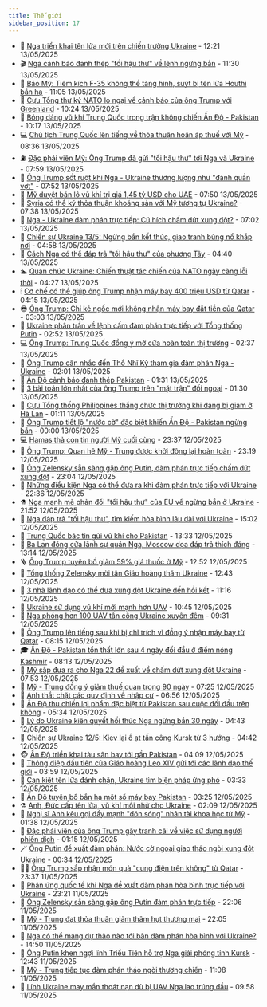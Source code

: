 ```yaml
---
title: Thế giới
sidebar_position: 17
---
```


<!-- dantri-the-gioi:START -->
- 🌋 [Nga triển khai tên lửa mới trên chiến trường Ukraine](https://dantri.com.vn/the-gioi/nga-trien-khai-ten-lua-moi-tren-chien-truong-ukraine-20250513185532000.htm) - 12:21 13/05/2025
- 🎬 [Nga cảnh báo đanh thép &quot;tối hậu thư&quot; về lệnh ngừng bắn](https://dantri.com.vn/the-gioi/nga-canh-bao-danh-thep-toi-hau-thu-ve-lenh-ngung-ban-20250513174135488.htm) - 11:30 13/05/2025
- 🧰 [Báo Mỹ: Tiêm kích F-35 không thể tàng hình, suýt bị tên lửa Houthi bắn hạ](https://dantri.com.vn/the-gioi/bao-my-tiem-kich-f-35-khong-the-tang-hinh-suyt-bi-ten-lua-houthi-ban-ha-20250513171821496.htm) - 11:05 13/05/2025
- 🌋 [Cựu Tổng thư ký NATO lo ngại về cảnh báo của ông Trump với Greenland](https://dantri.com.vn/the-gioi/cuu-tong-thu-ky-nato-lo-ngai-ve-canh-bao-cua-ong-trump-voi-greenland-20250513140858256.htm) - 10:24 13/05/2025
- 🗽 [Bóng dáng vũ khí Trung Quốc trong trận không chiến Ấn Độ - Pakistan](https://dantri.com.vn/the-gioi/bong-dang-vu-khi-trung-quoc-trong-tran-khong-chien-an-do-pakistan-20250511120945402.htm) - 10:17 13/05/2025
- 💻 [Chủ tịch Trung Quốc lên tiếng về thỏa thuận hoãn áp thuế với Mỹ](https://dantri.com.vn/the-gioi/chu-tich-trung-quoc-len-tieng-ve-thoa-thuan-hoan-ap-thue-voi-my-20250513151238174.htm) - 08:36 13/05/2025
- ⛽️ [Đặc phái viên Mỹ: Ông Trump đã gửi &quot;tối hậu thư&quot; tới Nga và Ukraine](https://dantri.com.vn/the-gioi/dac-phai-vien-my-ong-trump-da-gui-toi-hau-thu-toi-nga-va-ukraine-20250513144930263.htm) - 07:59 13/05/2025
- 🤩 [Ông Trump sốt ruột khi Nga - Ukraine thương lượng như &quot;đánh quần vợt&quot;](https://dantri.com.vn/the-gioi/ong-trump-sot-ruot-khi-nga-ukraine-thuong-luong-nhu-danh-quan-vot-20250513141120828.htm) - 07:52 13/05/2025
- 🧐 [Mỹ duyệt bán lô vũ khí trị giá 1,45 tỷ USD cho UAE](https://dantri.com.vn/the-gioi/my-duyet-ban-lo-vu-khi-tri-gia-145-ty-usd-cho-uae-20250513142453041.htm) - 07:50 13/05/2025
- 🎊 [Syria có thể ký thỏa thuận khoáng sản với Mỹ tương tự Ukraine?](https://dantri.com.vn/the-gioi/syria-co-the-ky-thoa-thuan-khoang-san-voi-my-tuong-tu-ukraine-20250513143540488.htm) - 07:38 13/05/2025
- 📝 [Nga - Ukraine đàm phán trực tiếp: Cú hích chấm dứt xung đột?](https://dantri.com.vn/the-gioi/nga-ukraine-dam-phan-truc-tiep-cu-hich-cham-dut-xung-dot-20250513125347696.htm) - 07:02 13/05/2025
- 🤡 [Chiến sự Ukraine 13/5: Ngừng bắn kết thúc, giao tranh bùng nổ khắp nơi](https://dantri.com.vn/the-gioi/chien-su-ukraine-135-ngung-ban-ket-thuc-giao-tranh-bung-no-khap-noi-20250513114532609.htm) - 04:58 13/05/2025
- 🥷 [Cách Nga có thể đáp trả &quot;tối hậu thư&quot; của phương Tây](https://dantri.com.vn/the-gioi/cach-nga-co-the-dap-tra-toi-hau-thu-cua-phuong-tay-20250513112430726.htm) - 04:40 13/05/2025
- 🏊 [Quan chức Ukraine: Chiến thuật tác chiến của NATO ngày càng lỗi thời](https://dantri.com.vn/the-gioi/quan-chuc-ukraine-chien-thuat-tac-chien-cua-nato-ngay-cang-loi-thoi-20250513112110455.htm) - 04:27 13/05/2025
- 🕯 [Cơ chế có thể giúp ông Trump nhận máy bay 400 triệu USD từ Qatar](https://dantri.com.vn/the-gioi/co-che-co-the-giup-ong-trump-nhan-may-bay-400-trieu-usd-tu-qatar-20250513105215550.htm) - 04:15 13/05/2025
- 😎 [Ông Trump: Chỉ kẻ ngốc mới không nhận máy bay đắt tiền của Qatar](https://dantri.com.vn/the-gioi/ong-trump-chi-ke-ngoc-moi-khong-nhan-may-bay-dat-tien-cua-qatar-20250513100032775.htm) - 03:03 13/05/2025
- 🌈 [Ukraine phân trần về lệnh cấm đàm phán trực tiếp với Tổng thống Putin](https://dantri.com.vn/the-gioi/ukraine-phan-tran-ve-lenh-cam-dam-phan-truc-tiep-voi-tong-thong-putin-20250513093713656.htm) - 02:52 13/05/2025
- 💻 [Ông Trump: Trung Quốc đồng ý mở cửa hoàn toàn thị trường](https://dantri.com.vn/the-gioi/ong-trump-trung-quoc-dong-y-mo-cua-hoan-toan-thi-truong-20250512052523663.htm) - 02:37 13/05/2025
- 🤖 [Ông Trump cân nhắc đến Thổ Nhĩ Kỳ tham gia đàm phán Nga - Ukraine](https://dantri.com.vn/the-gioi/ong-trump-can-nhac-den-tho-nhi-ky-tham-gia-dam-phan-nga-ukraine-20250513082026857.htm) - 02:01 13/05/2025
- 🦏 [Ấn Độ cảnh báo đanh thép Pakistan](https://dantri.com.vn/the-gioi/an-do-canh-bao-danh-thep-pakistan-20250513082959799.htm) - 01:31 13/05/2025
- 🌁 [3 bài toán lớn nhất của ông Trump trên &quot;mặt trận&quot; đối ngoại](https://dantri.com.vn/the-gioi/3-bai-toan-lon-nhat-cua-ong-trump-tren-mat-tran-doi-ngoai-20250511170607686.htm) - 01:30 13/05/2025
- 🐘 [Cựu Tổng thống Philippines thắng chức thị trưởng khi đang bị giam ở Hà Lan](https://dantri.com.vn/the-gioi/cuu-tong-thong-philippines-thang-chuc-thi-truong-khi-dang-bi-giam-o-ha-lan-20250513075628417.htm) - 01:11 13/05/2025
- 🥷 [Ông Trump tiết lộ &quot;nước cờ&quot; đặc biệt khiến Ấn Độ - Pakistan ngừng bắn](https://dantri.com.vn/the-gioi/ong-trump-tiet-lo-nuoc-co-dac-biet-khien-an-do-pakistan-ngung-ban-20250513065309998.htm) - 00:00 13/05/2025
- 💻 [Hamas thả con tin người Mỹ cuối cùng](https://dantri.com.vn/the-gioi/hamas-tha-con-tin-nguoi-my-cuoi-cung-20250513063211129.htm) - 23:37 12/05/2025
- 🎡 [Ông Trump: Quan hệ Mỹ - Trung được khởi động lại hoàn toàn](https://dantri.com.vn/the-gioi/ong-trump-quan-he-my-trung-duoc-khoi-dong-lai-hoan-toan-20250513061411363.htm) - 23:19 12/05/2025
- 🧰 [Ông Zelensky sẵn sàng gặp ông Putin, đàm phán trực tiếp chấm dứt xung đột](https://dantri.com.vn/the-gioi/ong-zelensky-san-sang-gap-ong-putin-dam-phan-truc-tiep-cham-dut-xung-dot-20250513055624000.htm) - 23:04 12/05/2025
- 🥸 [Những điều kiện Nga có thể đưa ra khi đàm phán trực tiếp với Ukraine](https://dantri.com.vn/the-gioi/nhung-dieu-kien-nga-co-the-dua-ra-khi-dam-phan-truc-tiep-voi-ukraine-20250513053010252.htm) - 22:36 12/05/2025
- ⚗️ [Nga mạnh mẽ phản đối &quot;tối hậu thư&quot; của EU về ngừng bắn ở Ukraine](https://dantri.com.vn/the-gioi/nga-manh-me-phan-doi-toi-hau-thu-cua-eu-ve-ngung-ban-o-ukraine-20250512215228595.htm) - 21:52 12/05/2025
- 🌮 [Nga đáp trả &quot;tối hậu thư&quot;, tìm kiếm hòa bình lâu dài với Ukraine](https://dantri.com.vn/the-gioi/nga-dap-tra-toi-hau-thu-tim-kiem-hoa-binh-lau-dai-voi-ukraine-20250512192019982.htm) - 15:02 12/05/2025
- 🎃 [Trung Quốc bác tin gửi vũ khí cho Pakistan](https://dantri.com.vn/the-gioi/trung-quoc-bac-tin-gui-vu-khi-cho-pakistan-20250512200809796.htm) - 13:33 12/05/2025
- 💫 [Ba Lan đóng cửa lãnh sự quán Nga, Moscow dọa đáp trả thích đáng](https://dantri.com.vn/the-gioi/ba-lan-dong-cua-lanh-su-quan-nga-moscow-doa-dap-tra-thich-dang-20250512185251568.htm) - 13:14 12/05/2025
- 🪜 [Ông Trump tuyên bố giảm 59% giá thuốc ở Mỹ](https://dantri.com.vn/the-gioi/ong-trump-tuyen-bo-giam-59-gia-thuoc-o-my-20250512194813208.htm) - 12:52 12/05/2025
- 🌋 [Tổng thống Zelensky mời tân Giáo hoàng thăm Ukraine](https://dantri.com.vn/the-gioi/tong-thong-zelensky-moi-tan-giao-hoang-tham-ukraine-20250512193605273.htm) - 12:43 12/05/2025
- 🦏 [3 nhà lãnh đạo có thể đưa xung đột Ukraine đến hồi kết](https://dantri.com.vn/the-gioi/3-nha-lanh-dao-co-the-dua-xung-dot-ukraine-den-hoi-ket-20250512165733818.htm) - 11:16 12/05/2025
- 👀 [Ukraine sử dụng vũ khí mới mạnh hơn UAV](https://dantri.com.vn/the-gioi/ukraine-su-dung-vu-khi-moi-manh-hon-uav-20250512164613514.htm) - 10:45 12/05/2025
- 🧰 [Nga phóng hơn 100 UAV tấn công Ukraine xuyên đêm](https://dantri.com.vn/the-gioi/nga-phong-hon-100-uav-tan-cong-ukraine-xuyen-dem-20250512162554807.htm) - 09:31 12/05/2025
- 🚀 [Ông Trump lên tiếng sau khi bị chỉ trích vì đồng ý nhận máy bay từ Qatar](https://dantri.com.vn/the-gioi/ong-trump-len-tieng-sau-khi-bi-chi-trich-vi-dong-y-nhan-may-bay-tu-qatar-20250512151140337.htm) - 08:15 12/05/2025
- 🎓 [Ấn Độ - Pakistan tổn thất lớn sau 4 ngày đối đầu ở điểm nóng Kashmir](https://dantri.com.vn/the-gioi/an-do-pakistan-ton-that-lon-sau-4-ngay-doi-dau-o-diem-nong-kashmir-20250512150316476.htm) - 08:13 12/05/2025
- 🥸 [Mỹ sắp đưa ra cho Nga 22 đề xuất về chấm dứt xung đột Ukraine](https://dantri.com.vn/the-gioi/my-sap-dua-ra-cho-nga-22-de-xuat-ve-cham-dut-xung-dot-ukraine-20250512144410935.htm) - 07:53 12/05/2025
- 🦅 [Mỹ - Trung đồng ý giảm thuế quan trong 90 ngày](https://dantri.com.vn/the-gioi/my-trung-dong-y-giam-thue-quan-trong-90-ngay-20250512142441810.htm) - 07:25 12/05/2025
- 🤭 [Anh thắt chặt các quy định về nhập cư](https://dantri.com.vn/the-gioi/anh-that-chat-cac-quy-dinh-ve-nhap-cu-20250512134534318.htm) - 06:56 12/05/2025
- 🤖 [Ấn Độ thu chiến lợi phẩm đặc biệt từ Pakistan sau cuộc đối đầu trên không](https://dantri.com.vn/the-gioi/an-do-thu-chien-loi-pham-dac-biet-tu-pakistan-sau-cuoc-doi-dau-tren-khong-20250512113936401.htm) - 05:34 12/05/2025
- 🐲 [Lý do Ukraine kiên quyết hối thúc Nga ngừng bắn 30 ngày](https://dantri.com.vn/the-gioi/ly-do-ukraine-kien-quyet-hoi-thuc-nga-ngung-ban-30-ngay-20250512113202906.htm) - 04:43 12/05/2025
- 🫣 [Chiến sự Ukraine 12/5: Kiev lại ồ ạt tấn công Kursk từ 3 hướng](https://dantri.com.vn/the-gioi/chien-su-ukraine-125-kiev-lai-o-at-tan-cong-kursk-tu-3-huong-20250512112243318.htm) - 04:42 12/05/2025
- 🐵 [Ấn Độ triển khai tàu sân bay tới gần Pakistan](https://dantri.com.vn/the-gioi/an-do-trien-khai-tau-san-bay-toi-gan-pakistan-20250512110837385.htm) - 04:09 12/05/2025
- 🫶 [Thông điệp đầu tiên của Giáo hoàng Leo XIV gửi tới các lãnh đạo thế giới](https://dantri.com.vn/the-gioi/thong-diep-dau-tien-cua-giao-hoang-leo-xiv-gui-toi-cac-lanh-dao-the-gioi-20250512105006359.htm) - 03:59 12/05/2025
- 💃 [Cạn kiệt tên lửa đánh chặn, Ukraine tìm biện pháp ứng phó](https://dantri.com.vn/the-gioi/can-kiet-ten-lua-danh-chan-ukraine-tim-bien-phap-ung-pho-20250512094459922.htm) - 03:33 12/05/2025
- 💫 [Ấn Độ tuyên bố bắn hạ một số máy bay Pakistan](https://dantri.com.vn/the-gioi/an-do-tuyen-bo-ban-ha-mot-so-may-bay-pakistan-20250512100704418.htm) - 03:25 12/05/2025
- ⚗️ [Anh, Đức cấp tên lửa, vũ khí mồi nhử cho Ukraine](https://dantri.com.vn/the-gioi/anh-duc-cap-ten-lua-vu-khi-moi-nhu-cho-ukraine-20250512090723883.htm) - 02:09 12/05/2025
- 🥷 [Nghị sĩ Anh kêu gọi đẩy mạnh &quot;đón sóng&quot; nhân tài khoa học từ Mỹ](https://dantri.com.vn/the-gioi/nghi-si-anh-keu-goi-day-manh-don-song-nhan-tai-khoa-hoc-tu-my-20250511182524127.htm) - 01:38 12/05/2025
- 🥸 [Đặc phái viên của ông Trump gây tranh cãi về việc sử dụng người phiên dịch](https://dantri.com.vn/the-gioi/dac-phai-vien-cua-ong-trump-gay-tranh-cai-ve-viec-su-dung-nguoi-phien-dich-20250512075446414.htm) - 01:15 12/05/2025
- 🪄 [Ông Putin đề xuất đàm phán: Nước cờ ngoại giao tháo ngòi xung đột Ukraine](https://dantri.com.vn/the-gioi/ong-putin-de-xuat-dam-phan-nuoc-co-ngoai-giao-thao-ngoi-xung-dot-ukraine-20250512072429351.htm) - 00:34 12/05/2025
- 🧑‍💻 [Ông Trump sắp nhận món quà &quot;cung điện trên không&quot; từ Qatar](https://dantri.com.vn/the-gioi/ong-trump-sap-nhan-mon-qua-cung-dien-tren-khong-tu-qatar-20250512063509462.htm) - 23:37 11/05/2025
- 🤭 [Phản ứng quốc tế khi Nga đề xuất đàm phán hòa bình trực tiếp với Ukraine](https://dantri.com.vn/the-gioi/phan-ung-quoc-te-khi-nga-de-xuat-dam-phan-hoa-binh-truc-tiep-voi-ukraine-20250512060503258.htm) - 23:21 11/05/2025
- 🗽 [Ông Zelensky sẵn sàng gặp ông Putin đàm phán trực tiếp](https://dantri.com.vn/the-gioi/ong-zelensky-san-sang-gap-ong-putin-dam-phan-truc-tiep-20250512005514749.htm) - 22:06 11/05/2025
- 🤖 [Mỹ - Trung đạt thỏa thuận giảm thâm hụt thương mại](https://dantri.com.vn/the-gioi/my-trung-dat-thoa-thuan-giam-tham-hut-thuong-mai-20250512015658547.htm) - 22:05 11/05/2025
- 🌈 [Nga có thể mang dự thảo nào tới bàn đàm phán hòa bình với Ukraine?](https://dantri.com.vn/the-gioi/nga-co-the-mang-du-thao-nao-toi-ban-dam-phan-hoa-binh-voi-ukraine-20250511210141429.htm) - 14:50 11/05/2025
- 🤩 [Ông Putin khen ngợi lính Triều Tiên hỗ trợ Nga giải phóng tỉnh Kursk](https://dantri.com.vn/the-gioi/ong-putin-khen-ngoi-linh-trieu-tien-ho-tro-nga-giai-phong-tinh-kursk-20250511181554425.htm) - 12:43 11/05/2025
- 🤗 [Mỹ - Trung tiếp tục đàm phán tháo ngòi thương chiến](https://dantri.com.vn/the-gioi/my-trung-tiep-tuc-dam-phan-thao-ngoi-thuong-chien-20250511175801856.htm) - 11:08 11/05/2025
- 🙉 [Lính Ukraine may mắn thoát nạn dù bị UAV Nga lao trúng đầu](https://dantri.com.vn/the-gioi/linh-ukraine-may-man-thoat-nan-du-bi-uav-nga-lao-trung-dau-20250511100703063.htm) - 09:58 11/05/2025<!-- dantri-the-gioi:END -->
